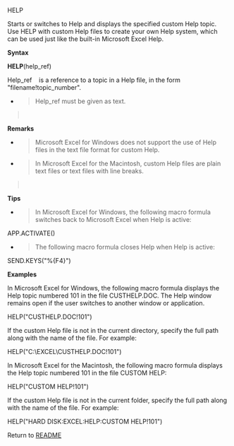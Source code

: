 HELP

Starts or switches to Help and displays the specified custom Help topic.
Use HELP with custom Help files to create your own Help system, which
can be used just like the built-in Microsoft Excel Help.

**Syntax**

**HELP**(help\_ref)

Help\_ref&nbsp;&nbsp;&nbsp;&nbsp;is a reference to a topic in a Help
file, in the form "filename\!topic\_number".

  - > Help\_ref must be given as text.

> &nbsp;

**Remarks**

  - > Microsoft Excel for Windows does not support the use of Help files
    > in the text file format for custom Help.

  - > In Microsoft Excel for the Macintosh, custom Help files are plain
    > text files or text files with line breaks.

> &nbsp;

**Tips**

  - > In Microsoft Excel for Windows, the following macro formula
    > switches back to Microsoft Excel when Help is active:

APP.ACTIVATE()

  - > The following macro formula closes Help when Help is active:

SEND.KEYS("%{F4}")

**Examples**

In Microsoft Excel for Windows, the following macro formula displays the
Help topic numbered 101 in the file CUSTHELP.DOC. The Help window
remains open if the user switches to another window or application.

HELP("CUSTHELP.DOC\!101")

If the custom Help file is not in the current directory, specify the
full path along with the name of the file. For example:

HELP("C:\\EXCEL\\CUSTHELP.DOC\!101")

In Microsoft Excel for the Macintosh, the following macro formula
displays the Help topic numbered 101 in the file CUSTOM HELP:

HELP("CUSTOM HELP\!101")

If the custom Help file is not in the current folder, specify the full
path along with the name of the file. For example:

HELP("HARD DISK:EXCEL:HELP:CUSTOM HELP\!101")



Return to [README](README.md)

